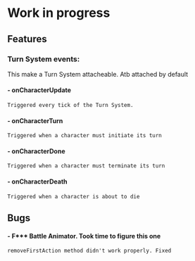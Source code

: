 # Work in progress
## Features
### Turn System events: 
This make a Turn System attacheable. Atb attached by default
  #### - onCharacterUpdate
    Triggered every tick of the Turn System.
  #### - onCharacterTurn
    Triggered when a character must initiate its turn
  #### - onCharacterDone
    Triggered when a character must terminate its turn
  #### - onCharacterDeath
    Triggered when a character is about to die

## Bugs
  #### - **F\*\*\*** Battle Animator. Took time to figure this one
    removeFirstAction method didn't work properly. Fixed

